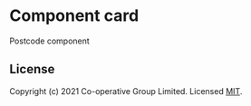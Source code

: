 # Component card
Postcode component 


## License
Copyright (c) 2021 Co-operative Group Limited.
Licensed [MIT](https://github.com/coopdigital/coop-frontend/blob/master/LICENSE).

